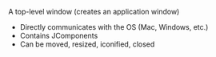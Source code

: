 A top-level window (creates an application window)
- Directly communicates with the OS (Mac, Windows, etc.)
- Contains JComponents
- Can be moved, resized, iconified, closed